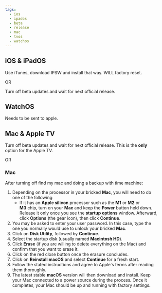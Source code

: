 ```yaml
---
tags:
  - ios
  - ipados
  - beta
  - release
  - mac
  - tvos
  - watchos
---
```

## iOS & iPadOS
Use iTunes, download IPSW and install that way. WILL factory reset.

OR

Turn off beta updates and wait for next official release.

## WatchOS
Needs to be sent to apple.

## Mac & Apple TV
Turn off beta updates and wait for next official release. This is the **only** option for the Apple TV.

OR
### Mac
After turning off find my mac and doing a backup with time machine:
1. Depending on the processor in your bricked **Mac**, you will need to do one of the following:
    - If it has an **Apple silicon** processor such as the **M1** or **M2** or **M3** chip, turn on your **Mac** and keep the **Power** button held down. Release it only once you see the **startup options** window. Afterward, click **Options** (the gear icon), then click **Continue**.
2. You may be asked to enter your user password. In this case, type the one you normally would use to unlock your bricked **Mac**.
3. Click on **Disk Utility**, followed by **Continue**.
4. Select the startup disk (usually named **Macintosh HD**).
5. Click **Erase** (if you are willing to delete everything on the Mac) and confirm that you want to erase it.
6. Click on the red close button once the erasure concludes.
7. Click on **Reinstall macOS** and select **Continue** for a fresh start.
8. Follow the stated instructions and agree to Apple's terms after reading them thoroughly.
9. The latest stable **macOS** version will then download and install. Keep your Mac connected to a power source during the process. Once it completes, your Mac should be up and running with factory settings.
